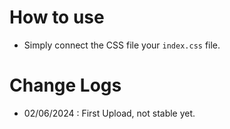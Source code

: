 # How to use
- Simply connect the CSS file your `index.css` file.

# Change Logs
- 02/06/2024 : First Upload, not stable yet.